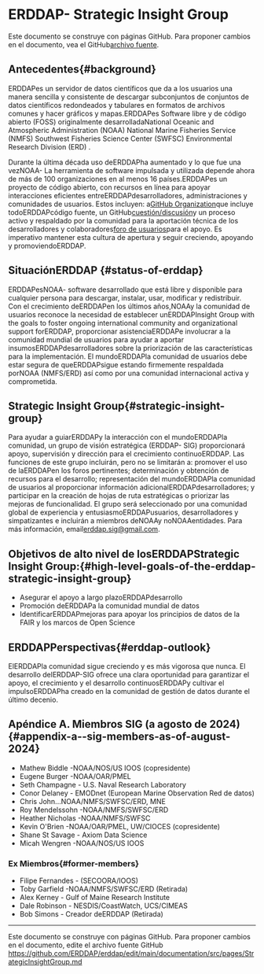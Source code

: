 # ERDDAP- Strategic Insight Group

Este documento se construye con páginas GitHub. Para proponer cambios en el documento, vea el GitHub[archivo fuente](https://github.com/ERDDAP/erddap/blob/main/documentation/src/pages/StrategicInsightGroup.md).

## Antecedentes{#background} 
ERDDAPes un servidor de datos científicos que da a los usuarios una manera sencilla y consistente de descargar subconjuntos de conjuntos de datos científicos redondeados y tabulares en formatos de archivos comunes y hacer gráficos y mapas.ERDDAPes Software libre y de código abierto (FOSS) originalmente desarrolladaNational Oceanic and Atmospheric Administration  (NOAA) National Marine Fisheries Service (NMFS) Southwest Fisheries Science Center (SWFSC) Environmental Research Division (ERD) .

Durante la última década uso deERDDAPha aumentado y lo que fue una vezNOAA- La herramienta de software impulsada y utilizada depende ahora de más de 100 organizaciones en al menos 16 países.ERDDAPes un proyecto de código abierto, con recursos en línea para apoyar interacciones eficientes entreERDDAPdesarrolladores, administraciones y comunidades de usuarios. Estos incluyen: a[GitHub Organization](https://github.com/erddap)que incluye todoERDDAPcódigo fuente, un GitHub[cuestión/discusión](https://github.com/ERDDAP/erddap/discussions)y un proceso activo y respaldado por la comunidad para la aportación técnica de los desarrolladores y colaboradores[foro de usuarios](https://groups.google.com/g/erddap)para el apoyo. Es imperativo mantener esta cultura de apertura y seguir creciendo, apoyando y promoviendoERDDAP.

## SituaciónERDDAP {#status-of-erddap} 
ERDDAPesNOAA- software desarrollado que está libre y disponible para cualquier persona para descargar, instalar, usar, modificar y redistribuir. Con el crecimiento deERDDAPen los últimos años,NOAAy la comunidad de usuarios reconoce la necesidad de establecer unERDDAPInsight Group with the goals to foster ongoing international community and organizational support forERDDAP, proporcionar asistenciaERDDAPe involucrar a la comunidad mundial de usuarios para ayudar a aportar insumosERDDAPdesarrolladores sobre la priorización de las características para la implementación. El mundoERDDAPla comunidad de usuarios debe estar segura de queERDDAPsigue estando firmemente respaldada porNOAA  (NMFS/ERD) así como por una comunidad internacional activa y comprometida.

## Strategic Insight Group{#strategic-insight-group} 
Para ayudar a guiarERDDAPy la interacción con el mundoERDDAPla comunidad, un grupo de visión estratégica (ERDDAP- SIG) proporcionará apoyo, supervisión y dirección para el crecimiento continuoERDDAP. Las funciones de este grupo incluirán, pero no se limitarán a: promover el uso de laERDDAPen los foros pertinentes; determinación y obtención de recursos para el desarrollo; representación del mundoERDDAPla comunidad de usuarios al proporcionar información adicionalERDDAPdesarrolladores; y participar en la creación de hojas de ruta estratégicas o priorizar las mejoras de funcionalidad. El grupo será seleccionado por una comunidad global de experiencia y entusiasmoERDDAPusuarios, desarrolladores y simpatizantes e incluirán a miembros deNOAAy noNOAAentidades. Para más información, email[erddap.sig@gmail.com](mailto:erddap.sig@gmail.com).

## Objetivos de alto nivel de losERDDAPStrategic Insight Group:{#high-level-goals-of-the-erddap-strategic-insight-group} 
* Asegurar el apoyo a largo plazoERDDAPdesarrollo
* Promoción deERDDAPa la comunidad mundial de datos
* IdentificarERDDAPmejoras para apoyar los principios de datos de la FAIR y los marcos de Open Science

## ERDDAPPerspectivas{#erddap-outlook} 
ElERDDAPla comunidad sigue creciendo y es más vigorosa que nunca. El desarrollo delERDDAP-SIG ofrece una clara oportunidad para garantizar el apoyo, el crecimiento y el desarrollo continuosERDDAPy cultivar el impulsoERDDAPha creado en la comunidad de gestión de datos durante el último decenio.

## Apéndice A. Miembros SIG (a agosto de 2024)  {#appendix-a--sig-members-as-of-august-2024} 
* Mathew Biddle -NOAA/NOS/US IOOS (copresidente) 
* Eugene Burger -NOAA/OAR/PMEL
* Seth Champagne - U.S. Naval Research Laboratory
* Conor Delaney - EMODnet (European Marine Observation Red de datos) 
* Chris John...NOAA/NMFS/SWFSC/ERD, MNE
* Roy Mendelssohn -NOAA/NMFS/SWFSC/ERD
* Heather Nicholas -NOAA/NMFS/SWFSC
* Kevin O'Brien -NOAA/OAR/PMEL, UW/CIOCES (copresidente) 
* Shane St Savage - Axiom Data Science
* Micah Wengren -NOAA/NOS/US IOOS

### Ex Miembros{#former-members} 
* Filipe Fernandes - (SECOORA/IOOS)  
* Toby Garfield -NOAA/NMFS/SWFSC/ERD  (Retirada) 
* Alex Kerney - Gulf of Maine Research Institute
* Dale Robinson - NESDIS/CoastWatch, UCS/CIMEAS
* Bob Simons - Creador deERDDAP  (Retirada) 

---

Este documento se construye con páginas GitHub. Para proponer cambios en el documento, edite el archivo fuente GitHub[ https://github.com/ERDDAP/erddap/edit/main/documentation/src/pages/StrategicInsightGroup.md ](https://github.com/ERDDAP/erddap/edit/main/documentation/src/pages/StrategicInsightGroup.md)
